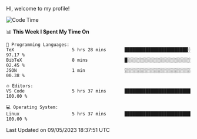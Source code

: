 HI, welcome to my profile!
<!--START_SECTION:waka-->
![Code Time](http://img.shields.io/badge/Code%20Time-836%20hrs%2010%20mins-blue)

📊 **This Week I Spent My Time On** 

```text
💬 Programming Languages: 
TeX                      5 hrs 28 mins       ████████████████████████░   97.17 % 
BibTeX                   8 mins              █░░░░░░░░░░░░░░░░░░░░░░░░   02.45 % 
JSON                     1 min               ░░░░░░░░░░░░░░░░░░░░░░░░░   00.38 % 

🔥 Editors: 
VS Code                  5 hrs 37 mins       █████████████████████████   100.00 % 

💻 Operating System: 
Linux                    5 hrs 37 mins       █████████████████████████   100.00 % 
```


 Last Updated on 09/05/2023 18:37:51 UTC
<!--END_SECTION:waka-->
